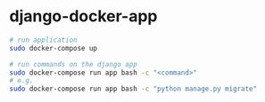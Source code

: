 # django-docker-app

```bash
# run application
sudo docker-compose up
```

```bash
# run commands on the django app
sudo docker-compose run app bash -c "<command>"
# e.g.
sudo docker-compose run app bash -c "python manage.py migrate"

```